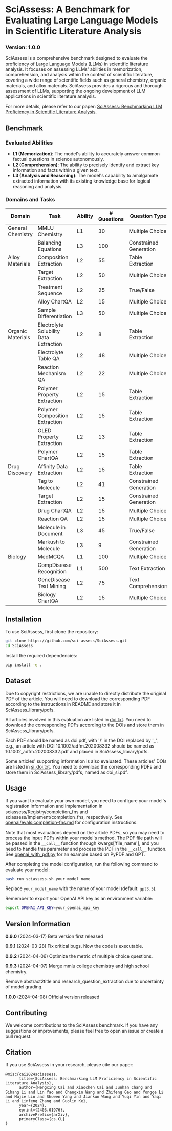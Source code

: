 # SciAssess: A Benchmark for Evaluating Large Language Models in Scientific Literature Analysis

### Version: 1.0.0

SciAssess is a comprehensive benchmark designed to evaluate the proficiency of Large Language Models (LLMs) in scientific literature analysis. It focuses on assessing LLMs' abilities in memorization, comprehension, and analysis within the context of scientific literature, covering a wide range of scientific fields such as general chemistry, organic materials, and alloy materials. SciAssess provides a rigorous and thorough assessment of LLMs, supporting the ongoing development of LLM applications in scientific literature analysis.

For more details, please refer to our paper: [SciAssess: Benchmarking LLM Proficiency in Scientific Literature Analysis](https://arxiv.org/abs/2403.01976).

## Benchmark
### Evaluated Abilities
- **L1 (Memorization)**: The model's ability to accurately answer common factual questions in science autonomously.
- **L2 (Comprehension)**: The ability to precisely identify and extract key information and facts within a given text.
- **L3 (Analysis and Reasoning)**: The model's capability to amalgamate extracted information with its existing knowledge base for logical reasoning and analysis.

### Domains and Tasks
| Domain            | Task                                   | Ability | # Questions | Question Type        | Multimodal Content  |
|-------------------|----------------------------------------|---------|-------------|----------------------|---------------------|
| General Chemistry | MMLU Chemistry                         | L1      | 30          | Multiple Choice      |                     |
|                   | Balancing Equations                    | L3      | 100         | Constrained Generation|                    |
| Alloy Materials   | Composition Extraction                 | L2      | 55          | Table Extraction     | Table               |
|                   | Target Extraction                      | L2      | 50          | Multiple Choice      |                     |
|                   | Treatment Sequence                     | L2      | 25          | True/False           |                     |
|                   | Alloy ChartQA                          | L2      | 15          | Multiple Choice      | Chart               |
|                   | Sample Differentiation                 | L3      | 50          | Multiple Choice      |                     |
| Organic Materials | Electrolyte Solubility Data Extraction | L2 | 8           | Table Extraction | Table           |
|                   | Electrolyte Table QA                   | L2      | 48          | Multiple Choice      | Table               |
|                   | Reaction Mechanism QA                  | L2      | 22          | Multiple Choice      | Molecule            |
|                   | Polymer Property Extraction            | L2      | 15          | Table Extraction     | Table               |
|                   | Polymer Composition Extraction         | L2    | 15          | Table Extraction     |                     |
|                   | OLED Property Extraction               | L2      | 13          | Table Extraction     | Molecule, Table     |
|                   | Polymer ChartQA                        | L2      | 15          | Table Extraction     | Chart               |
| Drug Discovery    | Affinity Data Extraction               | L2      | 15          | Table Extraction     | Molecule, Table     |
|                   | Tag to Molecule                        | L2      | 41          | Constrained Generation | Molecule          |
|                   | Target Extraction                      | L2      | 15          | Constrained Generation |                    |
|                   | Drug ChartQA                           | L2      | 15          | Multiple Choice      | Chart               |
|                   | Reaction QA                            | L2      | 15          | Multiple Choice      | Reaction            |
|                   | Molecule in Document                   | L3      | 45          | True/False           | Molecule            |
|                   | Markush to Molecule                    | L3      | 9           | Constrained Generation | Molecule          |
| Biology           | MedMCQA                                | L1      | 100         | Multiple Choice      |                     |
|                   | CompDisease Recognition                | L1      | 500         | Text Extraction      |                     |
|                   | GeneDisease Text Mining                | L2      | 75          | Text Comprehension   |                     |
|                   | Biology ChartQA                        | L2      | 15          | Multiple Choice      | Chart               |

## Installation

To use SciAssess, first clone the repository:

```bash
git clone https://github.com/sci-assess/SciAssess.git
cd SciAssess
```

Install the required dependencies:

```bash
pip install -e .
```

## Dataset

Due to copyright restrictions, we are unable to directly distribute the original PDF of the article. You will need to download the corresponding PDF according to the instructions in README and store it in SciAssess_library/pdfs.

All articles involved in this evaluation are listed in [doi.txt](doi.txt). You need to download the corresponding PDFs according to the DOIs and store them in SciAssess_library/pdfs.

Each PDF should be named as doi.pdf, with '/' in the DOI replaced by '_', e.g., an article with DOI 10.1002/adfm.202008332 should be named as 10.1002_adfm.202008332.pdf and placed in SciAssess_library/pdfs.

Some articles' supporting information is also evaluated. These articles' DOIs are listed in [si_doi.txt](si_doi.txt). You need to download the corresponding PDFs and store them in SciAssess_library/pdfs, named as doi_si.pdf.

## Usage

If you want to evaluate your own model, you need to configure your model's registration information and implementation in sciassess/Registry/completion_fns and sciassess/Implement/completion_fns, respectively. See [openai/evals:completion-fns.md](https://github.com/openai/evals/blob/main/docs/completion-fns.md) for configuration instructions.

Note that most evaluations depend on the article PDFs, so you may need to process the input PDFs within your model's method. The PDF file path will be passed in the  `__call__` function through kwargs['file_name'], and you need to handle this parameter and process the PDF in the  `__call__` function. See [openai_with_pdf.py](sciassess/Implement/completion_fns/openai_with_pdf.py) for an example based on PyPDF and GPT.

After completing the model configuration, run the following command to evaluate your model:

```bash
bash run_sciassess.sh your_model_name
```

Replace `your_model_name` with the name of your model (default: `gpt3.5`).

Remember to export your OpenAI API key as an environment variable:

```bash
export OPENAI_API_KEY=your_openai_api_key
```

## Version Information
**0.9.0** (2024-03-17) Beta version first released

**0.9.1** (2024-03-28) Fix critical bugs. Now the code is executable.

**0.9.2** (2024-04-06) Optimize the metric of multiple choice questions.

**0.9.3** (2024-04-07) Merge mmlu college chemistry and high school chemistry.

Remove abstract2title and research_question_extraction due to uncertainty of model grading.

**1.0.0** (2024-04-08) Official version released

## Contributing

We welcome contributions to the SciAssess benchmark. If you have any suggestions or improvements, please feel free to open an issue or create a pull request.

## Citation

If you use SciAssess in your research, please cite our paper:

```
@misc{cai2024sciassess,
      title={SciAssess: Benchmarking LLM Proficiency in Scientific Literature Analysis}, 
      author={Hengxing Cai and Xiaochen Cai and Junhan Chang and Sihang Li and Lin Yao and Changxin Wang and Zhifeng Gao and Yongge Li and Mujie Lin and Shuwen Yang and Jiankun Wang and Yuqi Yin and Yaqi Li and Linfeng Zhang and Guolin Ke},
      year={2024},
      eprint={2403.01976},
      archivePrefix={arXiv},
      primaryClass={cs.CL}
}
```
